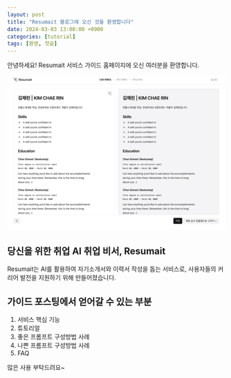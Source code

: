 ```yaml
---
layout: post
title: "Resumait 블로그에 오신 것을 환영합니다"
date: 2024-03-03 13:00:00 +0900
categories: [tutorial]
tags: [환영, 첫글]
---
```


안녕하세요! Resumait 서비스 가이드 홈페이지에 오신 여러분을 환영합니다. 

![Resumait 서비스](assets/img/resumait-resume.jpg)

## 당신을 위한 취업 AI 취업 비서, Resumait

Resumait는 AI를 활용하여 자기소개서와 이력서 작성을 돕는 서비스로, 사용자들의 커리어 발전을 지원하기 위해 만들어졌습니다.

## 가이드 포스팅에서 얻어갈 수 있는 부분

1. 서비스 핵심 기능
2. 튜토리얼
3. 좋은 프롬프트 구성방법 사례
4. 나쁜 프롬프트 구성방법 사례
4. FAQ

많은 사용 부탁드려요~ 